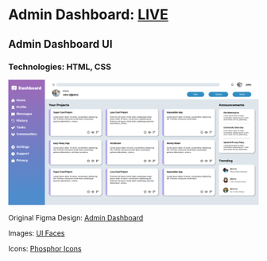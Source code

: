 # Admin Dashboard: **[LIVE](https://ahmediramadan01.github.io/admin-dashboard/ "Admin Dashboard's Live Preview")**

## Admin Dashboard UI

### Technologies: HTML, CSS

![Admin Dashboard's Desktop Screenshot](./images/admin-dashboard-desktop.png?raw=true "Admin Dashboard (Desktop)")

Original Figma Design: [Admin Dashboard](https://www.figma.com/community/file/1171843115285333567 "Admin Dashboard's Figma Design")

Images: [UI Faces](https://www.uifaces.co/ "UI Faces")

Icons: [Phosphor Icons](https://phosphoricons.com/ "Phosphor Icons")
